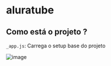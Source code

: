 # aluratube

## Como está o projeto ?
`_app.js`: Carrega o setup base do projeto 



![image](https://user-images.githubusercontent.com/105685493/200849035-b8b0a2a1-221b-45b1-a41c-845e0d924208.png)
